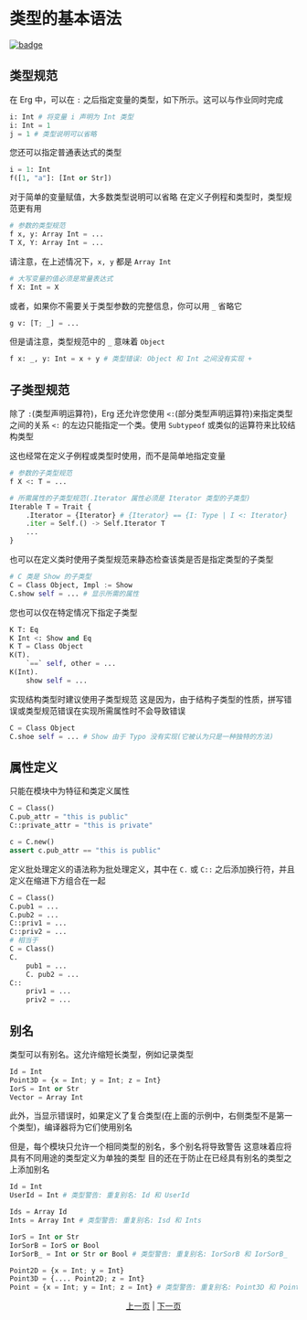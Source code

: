 # 类型的基本语法

[![badge](https://img.shields.io/endpoint.svg?url=https%3A%2F%2Fgezf7g7pd5.execute-api.ap-northeast-1.amazonaws.com%2Fdefault%2Fsource_up_to_date%3Fowner%3Derg-lang%26repos%3Derg%26ref%3Dmain%26path%3Ddoc/EN/syntax/type/02_basic.md%26commit_hash%3D51de3c9d5a9074241f55c043b9951b384836b258)](https://gezf7g7pd5.execute-api.ap-northeast-1.amazonaws.com/default/source_up_to_date?owner=erg-lang&repos=erg&ref=main&path=doc/EN/syntax/type/02_basic.md&commit_hash=51de3c9d5a9074241f55c043b9951b384836b258)

## 类型规范

在 Erg 中，可以在 `:` 之后指定变量的类型，如下所示。这可以与作业同时完成

```python
i: Int # 将变量 i 声明为 Int 类型
i: Int = 1
j = 1 # 类型说明可以省略
```

您还可以指定普通表达式的类型

```python
i = 1: Int
f([1, "a"]: [Int or Str])
```

对于简单的变量赋值，大多数类型说明可以省略
在定义子例程和类型时，类型规范更有用

```python
# 参数的类型规范
f x, y: Array Int = ...
T X, Y: Array Int = ...
```

请注意，在上述情况下，`x, y` 都是 `Array Int`

```python
# 大写变量的值必须是常量表达式
f X: Int = X
```

或者，如果你不需要关于类型参数的完整信息，你可以用 `_` 省略它

```python
g v: [T; _] = ...
```

但是请注意，类型规范中的 `_` 意味着 `Object`

```python
f x: _, y: Int = x + y # 类型错误: Object 和 Int 之间没有实现 +
```

## 子类型规范

除了 `:`(类型声明运算符)，Erg 还允许您使用 `<:`(部分类型声明运算符)来指定类型之间的关系
`<:` 的左边只能指定一个类。使用 `Subtypeof` 或类似的运算符来比较结构类型

这也经常在定义子例程或类型时使用，而不是简单地指定变量

```python
# 参数的子类型规范
f X <: T = ...

# 所需属性的子类型规范(.Iterator 属性必须是 Iterator 类型的子类型)
Iterable T = Trait {
    .Iterator = {Iterator} # {Iterator} == {I: Type | I <: Iterator}
    .iter = Self.() -> Self.Iterator T
    ...
}
```

也可以在定义类时使用子类型规范来静态检查该类是否是指定类型的子类型

```python
# C 类是 Show 的子类型
C = Class Object, Impl := Show
C.show self = ... # 显示所需的属性
```

您也可以仅在特定情况下指定子类型

```python
K T: Eq
K Int <: Show and Eq
K T = Class Object
K(T).
    `==` self, other = ...
K(Int).
    show self = ...
```

实现结构类型时建议使用子类型规范
这是因为，由于结构子类型的性质，拼写错误或类型规范错误在实现所需属性时不会导致错误

```python
C = Class Object
C.shoe self = ... # Show 由于 Typo 没有实现(它被认为只是一种独特的方法)
```

## 属性定义

只能在模块中为特征和类定义属性

```python
C = Class()
C.pub_attr = "this is public"
C::private_attr = "this is private"

c = C.new()
assert c.pub_attr == "this is public"
```

定义批处理定义的语法称为批处理定义，其中在 `C.` 或 `C::` 之后添加换行符，并且定义在缩进下方组合在一起

```python
C = Class()
C.pub1 = ...
C.pub2 = ...
C::priv1 = ...
C::priv2 = ...
# 相当于
C = Class()
C.
    pub1 = ...
    C. pub2 = ...
C::
    priv1 = ...
    priv2 = ...
```

## 别名

类型可以有别名。这允许缩短长类型，例如记录类型

```python
Id = Int
Point3D = {x = Int; y = Int; z = Int}
IorS = Int or Str
Vector = Array Int
```

此外，当显示错误时，如果定义了复合类型(在上面的示例中，右侧类型不是第一个类型)，编译器将为它们使用别名

但是，每个模块只允许一个相同类型的别名，多个别名将导致警告
这意味着应将具有不同用途的类型定义为单独的类型
目的还在于防止在已经具有别名的类型之上添加别名

```python
Id = Int
UserId = Int # 类型警告: 重复别名: Id 和 UserId

Ids = Array Id
Ints = Array Int # 类型警告: 重复别名: Isd 和 Ints

IorS = Int or Str
IorSorB = IorS or Bool
IorSorB_ = Int or Str or Bool # 类型警告: 重复别名: IorSorB 和 IorSorB_

Point2D = {x = Int; y = Int}
Point3D = {.... Point2D; z = Int}
Point = {x = Int; y = Int; z = Int} # 类型警告: 重复别名: Point3D 和 Point
```

<p align='center'>
    <a href='./01_type_system.md'>上一页</a> | <a href='./03_trait.md'>下一页</a>
</p>
